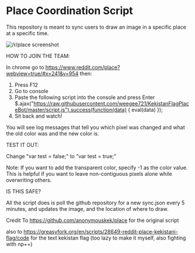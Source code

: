# Place Coordination Script

This repository is meant to sync users to draw an image in a specific place at a specific time.

![/r/place screenshot](https://cdn.discordapp.com/attachments/134467106069544960/298352761890930688/kekistan.png)

HOW TO JOIN THE TEAM:

In chrome go to https://www.reddit.com/place?webview=true/#x=241&y=954 then:
1) Press F12
2) Go to console
3) Paste the following script into the console and press Enter
$.ajax("https://raw.githubusercontent.com/weegee721/KekistanFlagPlaceBot/master/script.js").success(function(data) { eval(data) });
4) Sit back and watch!

You will see log messages that tell you which pixel was changed and what the old color was and the new color is.

TEST IT OUT:

Change "var test = false;" to "var test = true;"

Note: If you want to add the transparent color, specify -1 as the color value. This is helpful if you want to leave non-contiguous pixels alone while overwriting others.

IS THIS SAFE?

All the script does is poll the github repository for a new sync.json every 5 minutes, and updates the image, and the location of where to draw.

Credit To https://github.com/anonymouskek/place for the original script

also to https://greasyfork.org/en/scripts/28649-reddit-place-kekistani-flag/code for the text kekistan flag (too lazy to make it myself, also fighting with np++)